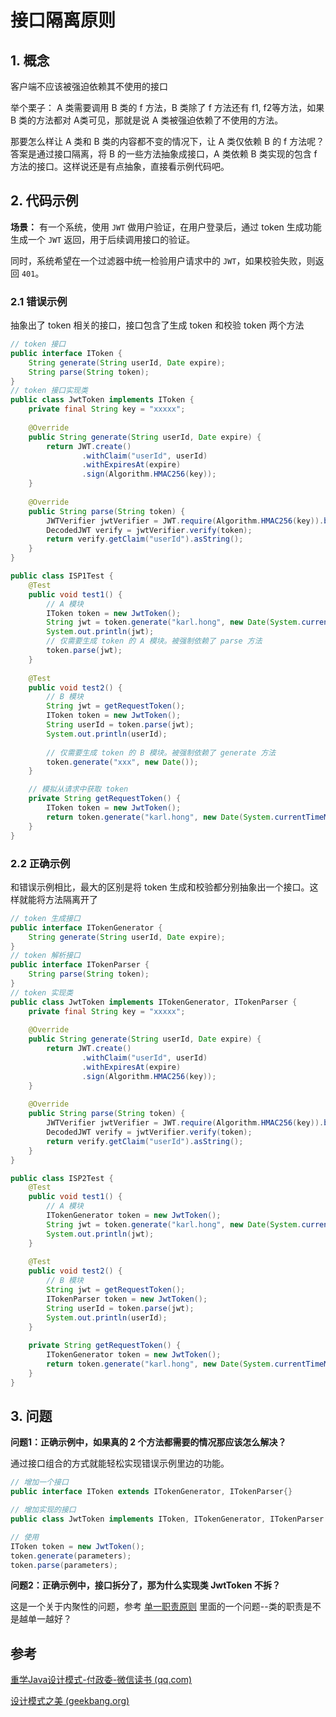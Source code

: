 # 接口隔离原则

## 1. 概念
客户端不应该被强迫依赖其不使用的接口


举个栗子：
A 类需要调用 B 类的 f 方法，B 类除了 f 方法还有 f1, f2等方法，如果 B 类的方法都对 A类可见，那就是说 A 类被强迫依赖了不使用的方法。

那要怎么样让 A 类和 B 类的内容都不变的情况下，让 A 类仅依赖 B 的 f 方法呢？
答案是通过接口隔离，将 B 的一些方法抽象成接口，A 类依赖 B 类实现的包含 f 方法的接口。这样说还是有点抽象，直接看示例代码吧。

## 2. 代码示例
**场景：**
有一个系统，使用 `JWT` 做用户验证，在用户登录后，通过 token 生成功能生成一个 `JWT` 返回，用于后续调用接口的验证。

同时，系统希望在一个过滤器中统一检验用户请求中的 `JWT`，如果校验失败，则返回 `401`。

### 2.1 错误示例
抽象出了 token 相关的接口，接口包含了生成 token 和校验 token 两个方法

```java
// token 接口
public interface IToken {  
    String generate(String userId, Date expire);  
    String parse(String token);  
}
// token 接口实现类
public class JwtToken implements IToken {  
    private final String key = "xxxxx";  
  
    @Override  
    public String generate(String userId, Date expire) {  
        return JWT.create()  
                .withClaim("userId", userId)  
                .withExpiresAt(expire)  
                .sign(Algorithm.HMAC256(key));  
    }  
  
    @Override  
    public String parse(String token) {  
        JWTVerifier jwtVerifier = JWT.require(Algorithm.HMAC256(key)).build();  
        DecodedJWT verify = jwtVerifier.verify(token);  
        return verify.getClaim("userId").asString();  
    }  
}
```

```java
public class ISP1Test {  
    @Test  
    public void test1() {  
        // A 模块  
        IToken token = new JwtToken();  
        String jwt = token.generate("karl.hong", new Date(System.currentTimeMillis() + TimeUnit.MINUTES.toMillis(10)));  
        System.out.println(jwt);  
        // 仅需要生成 token 的 A 模块。被强制依赖了 parse 方法  
        token.parse(jwt);  
    }  
  
    @Test  
    public void test2() {  
        // B 模块  
        String jwt = getRequestToken();  
        IToken token = new JwtToken();  
        String userId = token.parse(jwt);  
        System.out.println(userId);  
  
        // 仅需要生成 token 的 B 模块。被强制依赖了 generate 方法  
        token.generate("xxx", new Date());  
    }  

	// 模拟从请求中获取 token
    private String getRequestToken() {  
        IToken token = new JwtToken();  
        return token.generate("karl.hong", new Date(System.currentTimeMillis() + TimeUnit.MINUTES.toMillis(10)));  
    }  
}
```


### 2.2 正确示例
和错误示例相比，最大的区别是将 token 生成和校验都分别抽象出一个接口。这样就能将方法隔离开了

```java
// token 生成接口  
public interface ITokenGenerator {  
    String generate(String userId, Date expire);  
}
// token 解析接口  
public interface ITokenParser {  
    String parse(String token);  
}
// token 实现类
public class JwtToken implements ITokenGenerator, ITokenParser {  
    private final String key = "xxxxx";  
  
    @Override  
    public String generate(String userId, Date expire) {  
        return JWT.create()  
                .withClaim("userId", userId)  
                .withExpiresAt(expire)  
                .sign(Algorithm.HMAC256(key));  
    }  
  
    @Override  
    public String parse(String token) {  
        JWTVerifier jwtVerifier = JWT.require(Algorithm.HMAC256(key)).build();  
        DecodedJWT verify = jwtVerifier.verify(token);  
        return verify.getClaim("userId").asString();  
    }  
}
```

```java
public class ISP2Test {  
    @Test  
    public void test1() {  
        // A 模块  
        ITokenGenerator token = new JwtToken();  
        String jwt = token.generate("karl.hong", new Date(System.currentTimeMillis() + TimeUnit.MINUTES.toMillis(10)));  
        System.out.println(jwt);  
    }  
  
    @Test  
    public void test2() {  
        // B 模块  
        String jwt = getRequestToken();  
        ITokenParser token = new JwtToken();  
        String userId = token.parse(jwt);  
        System.out.println(userId);  
    }  
  
    private String getRequestToken() {  
        ITokenGenerator token = new JwtToken();  
        return token.generate("karl.hong", new Date(System.currentTimeMillis() + TimeUnit.MINUTES.toMillis(10)));  
    }  
}
```


## 3. 问题

**问题1：正确示例中，如果真的 2 个方法都需要的情况那应该怎么解决？** 

通过接口组合的方式就能轻松实现错误示例里边的功能。

```java
// 增加一个接口
public interface IToken extends ITokenGenerator, ITokenParser{}

// 增加实现的接口
public class JwtToken implements IToken, ITokenGenerator, ITokenParser {...}

// 使用
IToken token = new JwtToken();
token.generate(parameters);
token.parse(parameters);
```


**问题2：正确示例中，接口拆分了，那为什么实现类 JwtToken 不拆？** 

这是一个关于内聚性的问题，参考 [单一职责原则](单一职责原则.md) 里面的一个问题--类的职责是不是越单一越好？

## 参考
[重学Java设计模式-付政委-微信读书 (qq.com)](https://weread.qq.com/web/reader/bcf32900724708cbbcf08c1)

[设计模式之美 (geekbang.org)](https://time.geekbang.org/column/intro/100039001)
